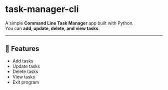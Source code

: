 # task-manager-cli
A simple **Command Line Task Manager** app built with Python.  
You can **add, update, delete, and view tasks**.

---

## 🚀 Features
- Add tasks
- Update tasks
- Delete tasks
- View tasks
- Exit program
